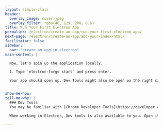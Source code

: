 ```yaml
---
layout: simple-class
header:
  overlay_image: cover.jpeg
  overlay_filter: rgba(46, 129, 200, 0.6)
title: Run Your First Electron App
permalink: /electron/create-an-app/run-your-first-electron-app/
next-page: /electron/create-an-app/add-your-index-html/
facilitator: false
sidebar:
  nav: "create-an-app-in-electron"
main-content: |

  Now, let's spin up the application locally.

  1. Type `electron-forge start` and press enter.

  Your app should open up. Dev Tools might also be open on the right side, by default. Quit the app by pressing `Ctrl` + `C` in your Command Line Interface.


show-me-how:
tell-me-why: |
  ### Dev Tools
  You may be familiar with [Chrome Developer Tools](https://developer.chrome.com/devtools) if you've ever built a web page. If you're not, they're a set of tools that allow you to see behind the scenes of what a browser displays, giving you visibility into the HTML, CSS, and Javascript that makes up a web application alongside a number of performance analysis tools.

  When working in Electron, Dev tools is also available to you. Open it at any time by selecting "View" from the top level drop down menu of the application, then clicking "Toggle Developer Tools", or use the shortcuts described in the official documentation.

---
```

